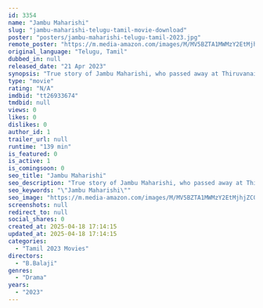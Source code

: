 ```yaml
---
id: 3354
name: "Jambu Maharishi"
slug: "jambu-maharishi-telugu-tamil-movie-download"
poster: "posters/jambu-maharishi-telugu-tamil-2023.jpg"
remote_poster: "https://m.media-amazon.com/images/M/MV5BZTA1MWMzY2EtMjhjZC00Y2EzLTljNDUtMjA4ZDY1YWVkZWNiXkEyXkFqcGc@._V1_SX300.jpg"
original_language: "Telugu, Tamil"
dubbed_in: null
released_date: "21 Apr 2023"
synopsis: "True story of Jambu Maharishi, who passed away at Thiruvanaikaval near"
type: "movie"
rating: "N/A"
imdbid: "tt26933674"
tmdbid: null
views: 0
likes: 0
dislikes: 0
author_id: 1
trailer_url: null
runtime: "139 min"
is_featured: 0
is_active: 1
is_comingsoon: 0
seo_title: "Jambu Maharishi"
seo_description: "True story of Jambu Maharishi, who passed away at Thiruvanaikaval near"
seo_keywords: "\"Jambu Maharishi\""
seo_image: "https://m.media-amazon.com/images/M/MV5BZTA1MWMzY2EtMjhjZC00Y2EzLTljNDUtMjA4ZDY1YWVkZWNiXkEyXkFqcGc@._V1_SX300.jpg"
screenshots: null
redirect_to: null
social_shares: 0
created_at: 2025-04-18 17:14:15
updated_at: 2025-04-18 17:14:15
categories:
  - "Tamil 2023 Movies"
directors:
  - "B.Balaji"
genres:
  - "Drama"
years:
  - "2023"
---
```

